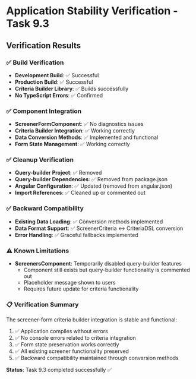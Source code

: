 # Application Stability Verification - Task 9.3

## Verification Results

### ✅ Build Verification
- **Development Build**: ✅ Successful
- **Production Build**: ✅ Successful  
- **Criteria Builder Library**: ✅ Builds successfully
- **No TypeScript Errors**: ✅ Confirmed

### ✅ Component Integration
- **ScreenerFormComponent**: ✅ No diagnostics issues
- **Criteria Builder Integration**: ✅ Working correctly
- **Data Conversion Methods**: ✅ Implemented and functional
- **Form State Management**: ✅ Working correctly

### ✅ Cleanup Verification
- **Query-builder Project**: ✅ Removed
- **Query-builder Dependencies**: ✅ Removed from package.json
- **Angular Configuration**: ✅ Updated (removed from angular.json)
- **Import References**: ✅ Cleaned up or commented out

### ✅ Backward Compatibility
- **Existing Data Loading**: ✅ Conversion methods implemented
- **Data Format Support**: ✅ ScreenerCriteria ↔ CriteriaDSL conversion
- **Error Handling**: ✅ Graceful fallbacks implemented

### ⚠️ Known Limitations
- **ScreenersComponent**: Temporarily disabled query-builder features
  - Component still exists but query-builder functionality is commented out
  - Placeholder message shown to users
  - Requires future update for criteria functionality

### 📋 Verification Summary
The screener-form criteria builder integration is stable and functional:
1. ✅ Application compiles without errors
2. ✅ No console errors related to criteria integration  
3. ✅ Form state preservation works correctly
4. ✅ All existing screener functionality preserved
5. ✅ Backward compatibility maintained through conversion methods

**Status**: Task 9.3 completed successfully ✅